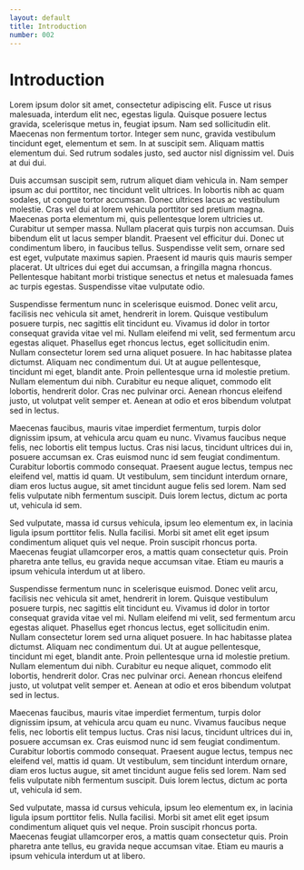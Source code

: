 ```yaml
---
layout: default
title: Introduction
number: 002
---
```

# Introduction

Lorem ipsum dolor sit amet, consectetur adipiscing elit. Fusce ut risus malesuada, interdum elit nec, egestas ligula. Quisque posuere lectus gravida, scelerisque metus in, feugiat ipsum. Nam sed sollicitudin elit. Maecenas non fermentum tortor. Integer sem nunc, gravida vestibulum tincidunt eget, elementum et sem. In at suscipit sem. Aliquam mattis elementum dui. Sed rutrum sodales justo, sed auctor nisl dignissim vel. Duis at dui dui.

Duis accumsan suscipit sem, rutrum aliquet diam vehicula in. Nam semper ipsum ac dui porttitor, nec tincidunt velit ultrices. In lobortis nibh ac quam sodales, ut congue tortor accumsan. Donec ultrices lacus ac vestibulum molestie. Cras vel dui at lorem vehicula porttitor sed pretium magna. Maecenas porta elementum mi, quis pellentesque lorem ultricies ut. Curabitur ut semper massa. Nullam placerat quis turpis non accumsan. Duis bibendum elit ut lacus semper blandit. Praesent vel efficitur dui. Donec ut condimentum libero, in faucibus tellus. Suspendisse velit sem, ornare sed est eget, vulputate maximus sapien. Praesent id mauris quis mauris semper placerat. Ut ultrices dui eget dui accumsan, a fringilla magna rhoncus. Pellentesque habitant morbi tristique senectus et netus et malesuada fames ac turpis egestas. Suspendisse vitae vulputate odio.

Suspendisse fermentum nunc in scelerisque euismod. Donec velit arcu, facilisis nec vehicula sit amet, hendrerit in lorem. Quisque vestibulum posuere turpis, nec sagittis elit tincidunt eu. Vivamus id dolor in tortor consequat gravida vitae vel mi. Nullam eleifend mi velit, sed fermentum arcu egestas aliquet. Phasellus eget rhoncus lectus, eget sollicitudin enim. Nullam consectetur lorem sed urna aliquet posuere. In hac habitasse platea dictumst. Aliquam nec condimentum dui. Ut at augue pellentesque, tincidunt mi eget, blandit ante. Proin pellentesque urna id molestie pretium. Nullam elementum dui nibh. Curabitur eu neque aliquet, commodo elit lobortis, hendrerit dolor. Cras nec pulvinar orci. Aenean rhoncus eleifend justo, ut volutpat velit semper et. Aenean at odio et eros bibendum volutpat sed in lectus.

Maecenas faucibus, mauris vitae imperdiet fermentum, turpis dolor dignissim ipsum, at vehicula arcu quam eu nunc. Vivamus faucibus neque felis, nec lobortis elit tempus luctus. Cras nisi lacus, tincidunt ultrices dui in, posuere accumsan ex. Cras euismod nunc id sem feugiat condimentum. Curabitur lobortis commodo consequat. Praesent augue lectus, tempus nec eleifend vel, mattis id quam. Ut vestibulum, sem tincidunt interdum ornare, diam eros luctus augue, sit amet tincidunt augue felis sed lorem. Nam sed felis vulputate nibh fermentum suscipit. Duis lorem lectus, dictum ac porta ut, vehicula id sem.

Sed vulputate, massa id cursus vehicula, ipsum leo elementum ex, in lacinia ligula ipsum porttitor felis. Nulla facilisi. Morbi sit amet elit eget ipsum condimentum aliquet quis vel neque. Proin suscipit rhoncus porta. Maecenas feugiat ullamcorper eros, a mattis quam consectetur quis. Proin pharetra ante tellus, eu gravida neque accumsan vitae. Etiam eu mauris a ipsum vehicula interdum ut at libero.

<!-- {% assign intro_images = site.mindoc_images | sort:"order" | where: "page", "introduction" %} -->
<!-- {% assign intro_images = site.mindoc_images | sort:"order" | where_exp: "item", "item.page == 'introduction' and item.order != '03'" %}
{% include image.html pages=intro_images %} -->

Suspendisse fermentum nunc in scelerisque euismod. Donec velit arcu, facilisis nec vehicula sit amet, hendrerit in lorem. Quisque vestibulum posuere turpis, nec sagittis elit tincidunt eu. Vivamus id dolor in tortor consequat gravida vitae vel mi. Nullam eleifend mi velit, sed fermentum arcu egestas aliquet. Phasellus eget rhoncus lectus, eget sollicitudin enim. Nullam consectetur lorem sed urna aliquet posuere. In hac habitasse platea dictumst. Aliquam nec condimentum dui. Ut at augue pellentesque, tincidunt mi eget, blandit ante. Proin pellentesque urna id molestie pretium. Nullam elementum dui nibh. Curabitur eu neque aliquet, commodo elit lobortis, hendrerit dolor. Cras nec pulvinar orci. Aenean rhoncus eleifend justo, ut volutpat velit semper et. Aenean at odio et eros bibendum volutpat sed in lectus.

Maecenas faucibus, mauris vitae imperdiet fermentum, turpis dolor dignissim ipsum, at vehicula arcu quam eu nunc. Vivamus faucibus neque felis, nec lobortis elit tempus luctus. Cras nisi lacus, tincidunt ultrices dui in, posuere accumsan ex. Cras euismod nunc id sem feugiat condimentum. Curabitur lobortis commodo consequat. Praesent augue lectus, tempus nec eleifend vel, mattis id quam. Ut vestibulum, sem tincidunt interdum ornare, diam eros luctus augue, sit amet tincidunt augue felis sed lorem. Nam sed felis vulputate nibh fermentum suscipit. Duis lorem lectus, dictum ac porta ut, vehicula id sem.

Sed vulputate, massa id cursus vehicula, ipsum leo elementum ex, in lacinia ligula ipsum porttitor felis. Nulla facilisi. Morbi sit amet elit eget ipsum condimentum aliquet quis vel neque. Proin suscipit rhoncus porta. Maecenas feugiat ullamcorper eros, a mattis quam consectetur quis. Proin pharetra ante tellus, eu gravida neque accumsan vitae. Etiam eu mauris a ipsum vehicula interdum ut at libero.

<!-- {% assign intro_images = site.mindoc_images | sort:"order" | where_exp: "item", "item.page == 'introduction' and item.order == '03'" %}
{% include image.html pages=intro_images %} -->
